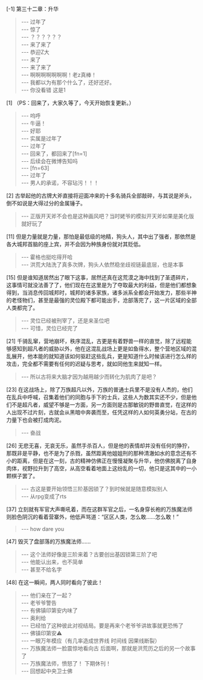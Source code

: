 
[-1] 第三十二章：升华
>--- 过年了<br>
>--- 惊了<br>
>--- ？？？？？？<br>
>--- 来了来了<br>
>--- 恭迎Z大<br>
>--- 来了<br>
>--- 来了来了<br>
>--- 啊啊啊啊啊啊啊！老z真棒！<br>
>--- 我都以为有那个什么了，还好还好。<br>
>--- 你没看错  这是1<br>

[1] （PS：回来了，大家久等了，今天开始恢复更新。）
>--- 呜呼<br>
>--- 牛逼！<br>
>--- 好耶<br>
>--- 实属是过年了<br>
>--- 过年了<br>
>--- 回来了，都回来了[fn=1]<br>
>--- 后续会在微博告知吗<br>
>--- [fn=63]<br>
>--- 过年了<br>
>--- 男人的承诺，不容玷污！！！<br>

[2] 古举起他的古牌大斧直接将迎面冲来的十多名骑兵全部敲碎，与其说是斧头，倒不如说是大得过分的金属锤子。
>--- 正版开天斧不会也是这种画风吧？当时姥爷的模拟开天斧如果是美化版就好玩了<br>

[11] 但是力量就是力量，那怕是最低级的地精，狗头人，其中出了强者，那依然是各大城邦首脑的座上宾，并不会因为种族身份就对其贬低。
>--- 霍格也挺吃得开哈<br>
>--- 洪荒大陆洗了真多次牌，狗头人依然稳坐歧视链最底层，也是本事<br>

[15] 但是谁知道居然出了眼下这事，居然还真在这荒漠之海中找到了圣遗碎片，这事情可就没法善了了，他们现在在这里是为了夺取最大的利益，但是他们都想象得到，当消息传回城邦时，城邦的诸多家族，诸多派系全都会开始发力，那些半神的老怪物们，甚至是最强的灵位殿下都可能出手，沧部落完了，这一片区域的全部人类都完了。
>--- 灵位已经被刑宰了，还是来圣位吧<br>
>--- 可惜，灵位已经完了<br>

[21] 千骑乱窜，营地崩坏，秩序混乱，古更是有着野兽一样的直觉，除了远程能够感知到超凡者的威胁以外，他在这混乱战场上更是如鱼得水，整个营地区域的混乱展开，他本能的就知道该如何驱赶这些乱兵，更是知道什么时候该进行怎么样的攻击，完全都不需要有任何的迟疑与思考，就如同他生来就知一样。
>--- 所以古将来大脑才因为越用越少而转化为肌肉了是吧？<br>

[23] 在这战场上，除了万族超凡以外，万族的普通士兵里不是没有人杰的，他们在乱兵中呼喊，召集着他们的同胞与手下的士兵，这些人为数其实还不少，但是他们不是超凡者，威望不够是一方面，另一方面则是古那敏锐的野兽直觉，在这样的人出现不过片刻，古就会从黑暗中奔袭而至，任凭这样的人如何英勇分站，在古的力量下也会被打成肉泥。
>--- 奋战<br>

[26] 无悲无喜，无哀无乐，虽然手杀百人，但是他的表情却并没有任何的狰狞，那既非是平静，也不是为了杀戮，虽然距离他姐姐刑的那种清澈如水的意念还有不小的距离，但是在这一刻，古的精神仿佛正在慢慢凝聚与升华，他仿佛脱离了自身肉体，视野拉升到了高空，从高空看着地面上这纷乱的一切，他只是这其中的一小颗棋子罢了。
>--- 古这是要开始领悟三阶基因锁了？到时候就是随意模拟别人<br>
>--- 从rpg变成了rts<br>

[37] 立刻就有军官大声嘶吼着，而在这群军官之后，一名身穿长袍的万族魔法师则脸色阴沉的看着营寨外，他低声骂道：“区区人类，怎么敢……怎么敢！”
>--- how dare you<br>

[47] 毁灭了盘部落的万族魔法师……
>--- 这个法师好像是三阶来着？古要创出基因锁第三阶了吧<br>
>--- 他能认出来，也不简单<br>
>--- 甚至不给名字<br>

[48] 在这一瞬间，两人同时看向了彼此！
>--- 他们亲在了一起？<br>
>--- 老爷爷警告<br>
>--- 有佛镇印第安内味了<br>
>--- 奥利给<br>
>--- 已经怕了这种彼此对视结局。要是再来个老爷爷讲故事就更恐怖了<br>
>--- 佛镇印第安⚠️<br>
>--- 一眼万年模应（有几率造成世界线 时间线 因果线断裂）<br>
>--- 万族魔法师一脸震惊地看向古
后面啊，那就是洪荒历之后的另一个故事了<br>
>--- 万族魔法师，愤怒了！
下期休刊！<br>
>--- 回想起中央卫士佛<br>
